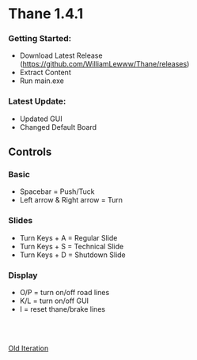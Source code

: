 # Thane 1.4.1

### Getting Started:
- Download Latest Release (https://github.com/WilliamLewww/Thane/releases)
- Extract Content
- Run main.exe

### Latest Update:
- Updated GUI
- Changed Default Board

## Controls
### Basic
- Spacebar = Push/Tuck
- Left arrow & Right arrow = Turn

### Slides
- Turn Keys + A = Regular Slide
- Turn Keys + S = Technical Slide
- Turn Keys + D = Shutdown Slide

### Display
- O/P = turn on/off road lines
- K/L = turn on/off GUI
- I = reset thane/brake lines

<br><br>

[Old Iteration](https://github.com/WilliamLewww/Hotdog)
